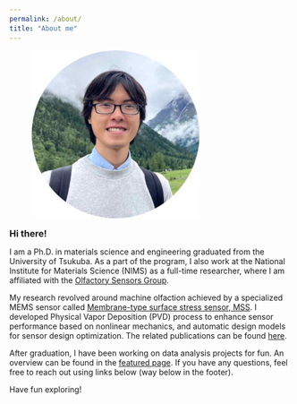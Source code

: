 ```yaml
---
permalink: /about/
title: "About me"
---
```


<figure style="width: 300px" class="align-center">
  <img src="/assets/images/bio-photo-1.jpg" alt="Me.">
</figure>

<strong style="font-size: 1.15em;">Hi there!</strong>

I am a Ph.D. in materials science and engineering graduated from the University of Tsukuba. As a part of the program, I also work at the National Institute for Materials Science (NIMS) as a full-time researcher, where I am affiliated with the [Olfactory Sensors Group](http://y-genki.net/).

My research revolved around machine olfaction achieved by a specialized MEMS sensor called [Membrane-type surface stress sensor, MSS](https://mss-sensor.com/). I developed Physical Vapor Deposition (PVD) process to enhance sensor performance based on nonlinear mechanics, and automatic design models for sensor design optimization. The related publications can be found [here](https://chaozhuang22.github.io/publications/).

After graduation, I have been working on data analysis projects for fun. An overview can be found in the [featured page](https://chaozhuang22.github.io/featured/). If you have any questions, feel free to reach out using links below (way below in the footer).

Have fun exploring!

